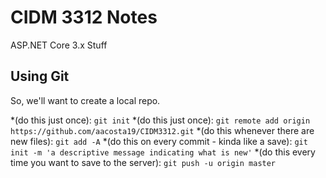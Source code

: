 # CIDM 3312 Notes

ASP.NET Core 3.x Stuff

## Using Git

So, we'll want to create a local repo.

*(do this just once): `git init`
*(do this just once): `git remote add origin https://github.com/aacosta19/CIDM3312.git`
*(do this whenever there are new files): `git add -A`
*(do this on every commit - kinda like a save): `git init -m 'a descriptive message indicating what is new'`
*(do this every time you want to save to the server): `git push -u origin master`